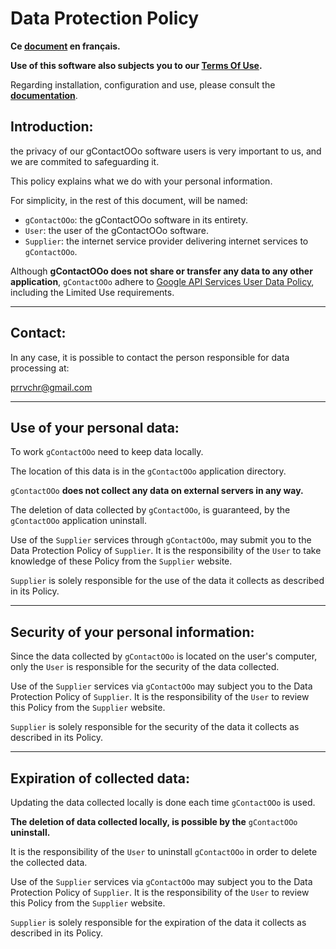 # Data Protection Policy

**Ce [document][1] en français.**

**Use of this software also subjects you to our [Terms Of Use][2].**

Regarding installation, configuration and use, please consult the **[documentation][3]**.

## Introduction:

the privacy of our gContactOOo software users is very important to us, and we are commited to safeguarding it.

This policy explains what we do with your personal information.

For simplicity, in the rest of this document, will be named:
- `gContactOOo`:  the gContactOOo software in its entirety.
- `User`: the user of the gContactOOo software.
- `Supplier`: the internet service provider delivering internet services to `gContactOOo`.

Although **gContactOOo does not share or transfer any data to any other application**, `gContactOOo` adhere to [Google API Services User Data Policy][4], including the Limited Use requirements.

___
## Contact:

In any case, it is possible to contact the person responsible for data processing at:

prrvchr@gmail.com

___
## Use of your personal data:

To work `gContactOOo` need to keep data locally.

The location of this data is in the `gContactOOo` application directory.

`gContactOOo` **does not collect any data on external servers in any way.**

The deletion of data collected by `gContactOOo`, is guaranteed, by the `gContactOOo` application uninstall.

Use of the `Supplier` services through `gContactOOo`, may submit you to the Data Protection Policy of `Supplier`. It is the responsibility of the `User` to take knowledge of these Policy from the `Supplier` website.

`Supplier` is solely responsible for the use of the data it collects as described in its Policy.

___
## Security of your personal information:

Since the data collected by `gContactOOo` is located on the user's computer, only the `User` is responsible for the security of the data collected.

Use of the `Supplier` services via `gContactOOo` may subject you to the Data Protection Policy of `Supplier`. It is the responsibility of the `User` to review this Policy from the `Supplier` website.

`Supplier` is solely responsible for the security of the data it collects as described in its Policy.

___
## Expiration of collected data:

Updating the data collected locally is done each time `gContactOOo` is used.

**The deletion of data collected locally, is possible by the** `gContactOOo` **uninstall.**

It is the responsibility of the `User` to uninstall `gContactOOo` in order to delete the collected data.

Use of the `Supplier` services via `gContactOOo` may subject you to the Data Protection Policy of `Supplier`. It is the responsibility of the `User` to review this Policy from the `Supplier` website.

`Supplier` is solely responsible for the expiration of the data it collects as described in its Policy.

[1]: <https://prrvchr.github.io/gContactOOo/source/gContactOOo/registration/PrivacyPolicy_fr>
[2]: <https://prrvchr.github.io/gContactOOo/source/gContactOOo/registration/TermsOfUse_en>
[3]: <https://prrvchr.github.io/gContactOOo>
[4]: <https://developers.google.com/terms/api-services-user-data-policy?hl=en>
